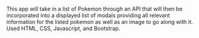 This app will take in a list of Pokemon through an API that will then be incorporated into a displayed list of modals providing all relevant information for the listed pokemon as well as an image to go along with it. Used HTML, CSS, Javascript, and Bootstrap.